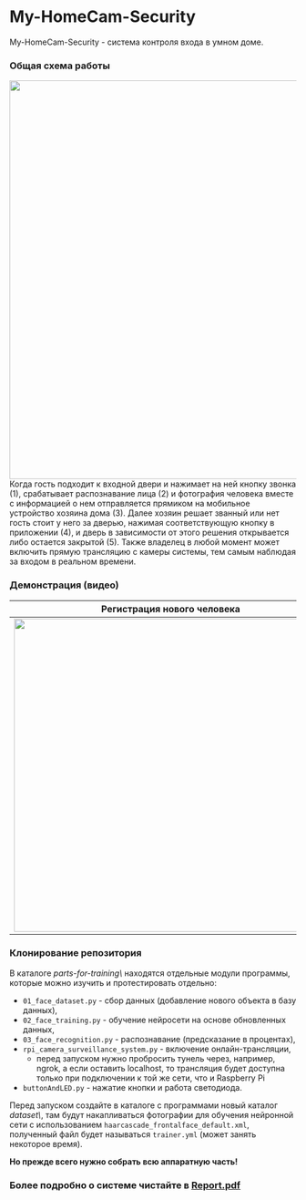 # My-HomeCam-Security
My-HomeCam-Security - система контроля входа в умном доме.

### Общая схема работы
<img src = "https://user-images.githubusercontent.com/55200686/99937212-2b40f400-2d76-11eb-84b2-21b46d074307.png" width = "700">
Когда гость подходит к входной двери и нажимает на ней кнопку звонка (1), срабатывает распознавание лица (2) и фотография человека вместе с информацией о нем отправляется прямиком на мобильное устройство хозяина дома (3). Далее хозяин решает званный или нет гость стоит у него за дверью, нажимая соответствующую кнопку в приложении (4), и дверь в зависимости от этого решения открывается либо остается закрытой (5). Также владелец в любой момент может включить прямую трансляцию с камеры системы, тем самым наблюдая за входом в реальном времени.

### Демонстрация (видео)

| Регистрация нового человека | Открыли ему дверь |
| ------------- | ------------- |
| [<img src="https://user-images.githubusercontent.com/55200686/99917137-72e86100-2d1f-11eb-9bf9-a548b8d7a699.jpg" width="550">](https://drive.google.com/file/d/1A2cUUTbxGFeNGI3LN1ukyz4THrzo9D6J/view?usp=sharing) | [<img src="https://user-images.githubusercontent.com/55200686/99936928-668ef300-2d75-11eb-89c7-18b69ef0015f.jpg" width="550">](https://drive.google.com/file/d/1H5ayyIAoAmhwgudwDymaXe8MtvTAsokQ/view?usp=sharing)  |

### Клонирование репозитория
В каталоге *parts-for-training\\* находятся отдельные модули программы, которые можно изучить и протестировать отдельно:
  - `01_face_dataset.py` - сбор данных (добавление нового объекта в базу данных),
  - `02_face_training.py` - обучение нейросети на основе обновленных данных,
  - `03_face_recognition.py` - распознавание (предсказание в процентах),
  - `rpi_camera_surveillance_system.py` - включение онлайн-трансляции,
    - перед запуском нужно пробросить тунель через, например, ngrok, а если оставить localhost, то трансляция будет доступна только при подключении к той же сети, что и Raspberry Pi
  - `buttonAndLED.py` - нажатие кнопки и работа светодиода.
    
Перед запуском создайте в каталоге с программами новый каталог *dataset\\*, там будут накапливаться фотографии для обучения нейронной сети с использованием `haarcascade_frontalface_default.xml`, полученный файл будет называться `trainer.yml` (может занять некоторое время).

**Но прежде всего нужно собрать всю аппаратную часть!**

### Более подробно о системе чистайте в [Report.pdf](https://github.com/Yang-Pi/My-HomeCam-Security/blob/main/report.pdf)
